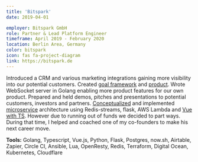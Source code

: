 ```yaml
---
title: 'Bitspark'
date: 2019-04-01

employer: Bitspark GmbH
role: Partner & Lead Platform Engineer
timeframe: April 2019 - February 2020
location: Berlin Area, Germany
color: bitspark
icon: fas fa-project-diagram
link: https://bitspark.de
---
```


Introduced a CRM and various marketing integrations gaining more visibility into our potential customers. Created [goal framework](https://twitter.com/Bitspark/status/1110151359548932096) and [product](https://twitter.com/Bitspark/status/1140580614061662208). Wrote WebSocket server in Golang enabling more product features for our own product. Prepared and held demos, pitches and presentations to potential customers, investors and partners. [Conceptualized](https://twitter.com/Bitspark/status/1141976557852024833) and implemented [microservice](https://twitter.com/Bitspark/status/1155728667978424320) architecture using Redis-streams, flask, AWS Lambda and [Vue with TS](https://twitter.com/Bitspark/status/1206914206613815297). However due to running out of funds we decided to part ways. During that time, I helped and coached one of my co-founders to make his next career move. 

**Tools:** <span class="text-monospaced">Golang, Typescript, Vue.js, Python, Flask, Postgres, now.sh, Airtable, Zapier, Circle CI, Ansible, Lua, OpenResty, Redis, Terraform, Digital Ocean, Kubernetes, Cloudflare</span>
